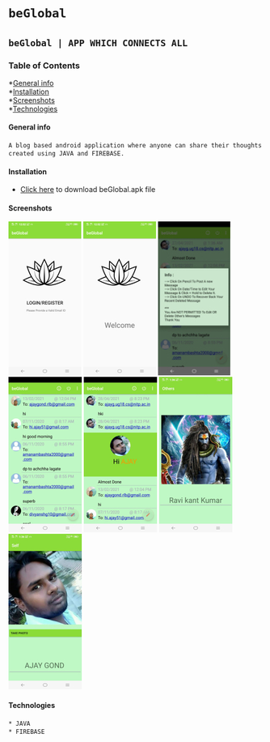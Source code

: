 # `beGlobal`
## `beGlobal | APP WHICH CONNECTS ALL`
### Table of Contents
*[General info](#General-info)<br>
*[Installation](#Install)<br>
*[Screenshots](#Screenshots)<br>
*[Technologies](#Technologies)<br>


#### General info
```
A blog based android application where anyone can share their thoughts created using JAVA and FIREBASE.
```

#### Installation
* [Click here](https://github.com/ajayg51/MessageApp/blob/master/app/install/beGlobal.apk?raw=true) to download beGlobal.apk file

#### Screenshots

![Login/Register](./images/1.jpg "Login/Register ")
![Welcome](./images/2.jpg "Welcome ")
![Info](./images/3.jpg "Info ")
![Blog](./images/4.jpg "Blog ")
![Profile](./images/5.jpg "Profile ")
![Others](./images/6.jpg "Others ")
![Self](./images/7.jpg "Self")

#### Technologies
```
* JAVA
* FIREBASE

```



